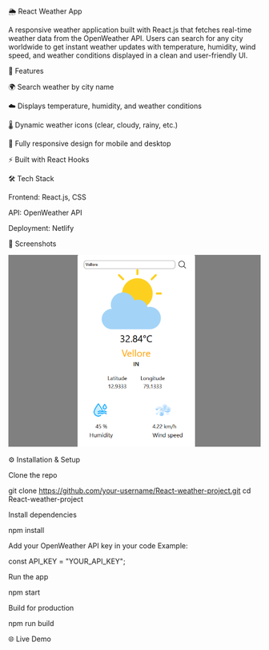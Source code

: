 🌦️ React Weather App

A responsive weather application built with React.js that fetches real-time weather data from the OpenWeather API. Users can search for any city worldwide to get instant weather updates with temperature, humidity, wind speed, and weather conditions displayed in a clean and user-friendly UI.

🚀 Features

🌍 Search weather by city name

☁️ Displays temperature, humidity, and weather conditions

🌡️ Dynamic weather icons (clear, cloudy, rainy, etc.)

📱 Fully responsive design for mobile and desktop

⚡ Built with React Hooks

🛠️ Tech Stack

Frontend: React.js, CSS

API: OpenWeather API

Deployment: Netlify

📸 Screenshots

![App Screenshot](project3.png)

⚙️ Installation & Setup

Clone the repo

git clone https://github.com/your-username/React-weather-project.git
cd React-weather-project


Install dependencies

npm install


Add your OpenWeather API key in your code
Example:

const API_KEY = "YOUR_API_KEY";


Run the app

npm start


Build for production

npm run build

🌐 Live Demo

